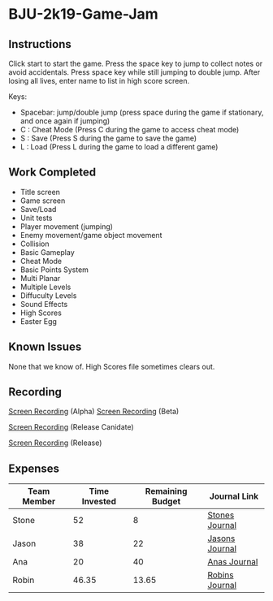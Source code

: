 # BJU-2k19-Game-Jam
## Instructions
Click start to start the game. Press the space key to jump to collect notes or avoid accidentals. Press space key while still jumping to double jump. After losing all lives, enter name to list in high score screen.

Keys:
- Spacebar: jump/double jump (press space during the game if stationary, and once again if jumping)
- C : Cheat Mode (Press C during the game to access cheat mode)
- S : Save (Press S during the game to save the game)
- L : Load (Press L during the game to load a different game)
## Work Completed
- Title screen
- Game screen
- Save/Load
- Unit tests
- Player movement (jumping)
- Enemy movement/game object movement
- Collision
- Basic Gameplay
- Cheat Mode
- Basic Points System
- Multi Planar
- Multiple Levels
- Diffuculty Levels
- Sound Effects
- High Scores
- Easter Egg
## Known Issues
None that we know of.
High Scores file sometimes clears out.
## Recording
[Screen Recording](https://bju-my.sharepoint.com/:v:/g/personal/scham978_students_bju_edu/EeYugOVYK01IrhXNf90UibkBlYOhVyd_22nS1-pY78SgXA?e=fJMMqs) (Alpha)
[Screen Recording](https://bju-my.sharepoint.com/:v:/g/personal/scham978_students_bju_edu/EVc3PpqaRc5PmXQC041hRRIBqOVEnn7cGQhTE1BS6Q7NZg?e=NrT1So) (Beta)

[Screen Recording](https://bju-my.sharepoint.com/:v:/g/personal/scham978_students_bju_edu/EY71JvLLLnVAgv_WVKmJWj4BZzDBqmh9Da4ke4VSnOKiPw?e=cIFnu2) (Release Canidate)

[Screen Recording](https://bju-my.sharepoint.com/:v:/g/personal/scham978_students_bju_edu/EeuMF6igbX5GoqY-Ept_3NkBBgMuUy3_0RditMx5-xtQeg?e=d5LMBG) (Release)

## Expenses
|Team Member|Time Invested|Remaining Budget|Journal Link|
|-----------|-------------|----------------|------------|
|Stone|52|8|[Stones Journal](https://github.com/cps-209-group-project/BJU-2k19-Game-Jam/wiki/StonesJournal)|
|Jason|38|22|[Jasons Journal](https://github.com/cps-209-group-project/BJU-2k19-Game-Jam/wiki/JasonsJournal)|
|Ana|20 |40|[Anas Journal](https://github.com/cps-209-group-project/BJU-2k19-Game-Jam/wiki/AnasJournal)|
|Robin|46.35|13.65|[Robins Journal](https://github.com/cps-209-group-project/BJU-2k19-Game-Jam/wiki/RobinsJournal)|
